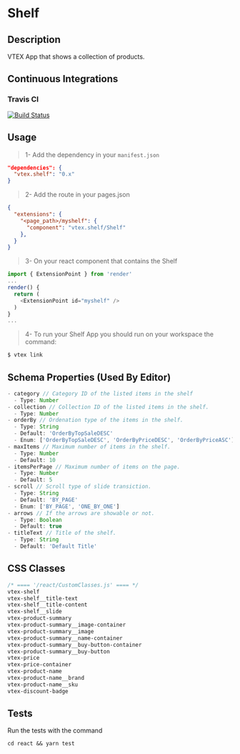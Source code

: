 # Shelf

## Description

VTEX App that shows a collection of products.

## Continuous Integrations

### Travis CI

[![Build Status](https://travis-ci.org/vtex-apps/shelf.svg?branch=master)](https://travis-ci.org/vtex-apps/shelf)

## Usage

> 1- Add the dependency in your `manifest.json`

```json
"dependencies": {
  "vtex.shelf": "0.x"
}
```

> 2- Add the route in your pages.json

```json
{
  "extensions": {
    "<page_path>/myshelf": {
      "component": "vtex.shelf/Shelf"
    },
  }
}
```

> 3- On your react component that contains the Shelf
```javascript 
import { ExtensionPoint } from 'render'
...
render() {
  return (
    <ExtensionPoint id="myshelf" />
  )
}
...
```

> 4- To run your Shelf App you should run on your workspace the command:

```sh
$ vtex link
```


## Schema Properties (Used By Editor)

``` javascript
- category // Category ID of the listed items in the shelf
  - Type: Number
- collection // Collection ID of the listed items in the shelf.
  - Type: Number
- orderBy // Ordenation type of the items in the shelf.
  - Type: String
  - Default: 'OrderByTopSaleDESC'
  - Enum: ['OrderByTopSaleDESC', 'OrderByPriceDESC', 'OrderByPriceASC']
- maxItems // Maximum number of items in the shelf.
  - Type: Number
  - Default: 10
- itemsPerPage // Maximum number of items on the page.
  - Type: Number
  - Default: 5
- scroll // Scroll type of slide transiction.
  - Type: String
  - Default: 'BY_PAGE'
  - Enum: ['BY_PAGE', 'ONE_BY_ONE']
- arrows // If the arrows are showable or not.
  - Type: Boolean
  - Default: true
- titleText // Title of the shelf.
  - Type: String
  - Default: 'Default Title'
```

## CSS Classes

```css
/* ==== '/react/CustomClasses.js' ==== */
vtex-shelf
vtex-shelf__title-text
vtex-shelf__title-content
vtex-shelf__slide
vtex-product-summary
vtex-product-summary__image-container
vtex-product-summary__image
vtex-product-summary__name-container
vtex-product-summary__buy-button-container
vtex-product-summary__buy-button
vtex-price
vtex-price-container
vtex-product-name
vtex-product-name__brand
vtex-product-name__sku
vtex-discount-badge
```

## Tests

Run the tests with the command
```
cd react && yarn test
```
